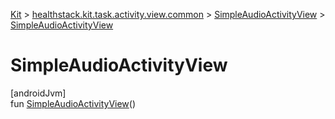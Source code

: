
[Kit](../../../kit.html) > [healthstack.kit.task.activity.view.common](../index.html) > [SimpleAudioActivityView](index.html) > [SimpleAudioActivityView](-simple-audio-activity-view.html)



# SimpleAudioActivityView



[androidJvm]\
fun [SimpleAudioActivityView](-simple-audio-activity-view.html)()




